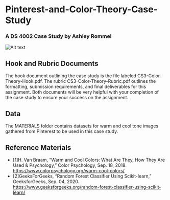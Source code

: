 # Pinterest-and-Color-Theory-Case-Study

### A DS 4002 Case Study by Ashley Rommel
![Alt text]([https://www.manicare.com.au/blog/manicare-blog-colour-theory-beauty-basics.html?lang=en_AU](https://www.google.com/url?sa=i&url=https%3A%2F%2Fscienceofstyle.com.au%2Fblog%2Ftwo-tips-to-tell-warm-from-cool-when-shopping&psig=AOvVaw0twL_en9V9dRka77yU1Sb4&ust=1733805435738000&source=images&cd=vfe&opi=89978449&ved=0CBQQjRxqFwoTCMiDjtvumYoDFQAAAAAdAAAAABAE))

## Hook and Rubric Documents
The hook document outlining the case study is the file labeled CS3-Color-Theory-Hook.pdf. The rubric CS3-Color-Theory-Rubric.pdf outlines the formatting, submission requirements, and final deliverables for this assignment. Both documents will be very helpful with your completion of the case study to ensure your success on the assignment.

## Data
The MATERIALS folder contains datasets for warm and cool tone images gathered from Pinterest to be used in this case study.

## Reference Materials
- [1]H. Van Braam, “Warm and Cool Colors: What Are They, How They Are Used & Psychology,” Color Psychology, Sep. 18, 2018. https://www.colorpsychology.org/warm-cool-colors/
- [2]GeeksForGeeks, “Random Forest Classifier Using Scikit-learn,” GeeksforGeeks, Sep. 04, 2020. https://www.geeksforgeeks.org/random-forest-classifier-using-scikit-learn/
